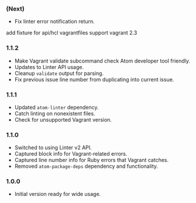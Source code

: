 ### (Next)
- Fix linter error notification return.

add fixture for api/hcl vagrantfiles
support vagrant 2.3

### 1.1.2
- Make Vagrant validate subcommand check Atom developer tool friendly.
- Updates to Linter API usage.
- Cleanup `validate` output for parsing.
- Fix previous issue line number from duplicating into current issue.

### 1.1.1
- Updated `atom-linter` dependency.
- Catch linting on nonexistent files.
- Check for unsupported Vagrant version.

### 1.1.0
- Switched to using Linter v2 API.
- Captured block info for Vagrant-related errors.
- Captured line number info for Ruby errors that Vagrant catches.
- Removed `atom-package-deps` dependency and functionality.

### 1.0.0
- Initial version ready for wide usage.
